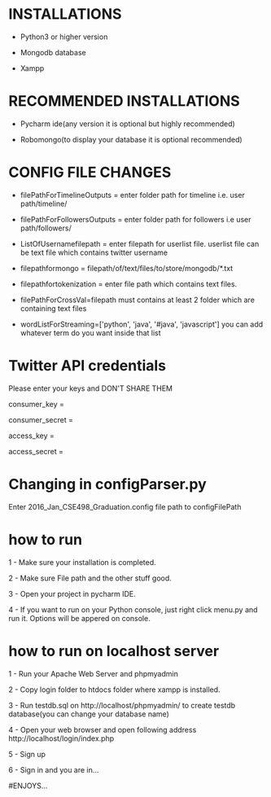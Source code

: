 # INSTALLATIONS

- Python3 or higher version

- Mongodb database

- Xampp

# RECOMMENDED INSTALLATIONS

- Pycharm ide(any version it is optional but highly recommended)

- Robomongo(to display your database it is optional recommended)

# CONFIG FILE CHANGES

- filePathForTimelineOutputs = enter folder path for timeline i.e. user path/timeline/

- filePathForFollowersOutputs = enter folder path for followers i.e user path/followers/

- ListOfUsernamefilepath = enter filepath for userlist file. userlist file can be text file which contains twitter username

- filepathformongo = filepath/of/text/files/to/store/mongodb/*.txt

- filepathfortokenization = enter file path which contains text files.

- filePathForCrossVal=filepath must contains at least 2 folder which are containing text files

- wordListForStreaming=['python', 'java', '#java', 'javascript'] you can add whatever term do you want inside that list

# Twitter API credentials

Please enter your keys and DON'T SHARE THEM

consumer_key =

consumer_secret =

access_key =

access_secret =


# Changing in configParser.py

Enter 2016_Jan_CSE498_Graduation.config file path to configFilePath


# how to run

1 - Make sure your installation is completed.

2 - Make sure File path and the other stuff good.

3 - Open your project in pycharm IDE.

4 - If you want to run on your Python console, just right click menu.py and run it. Options will be appered on console.

# how to run on localhost server

1 - Run your Apache Web Server and phpmyadmin

2 - Copy login folder to htdocs folder where xampp is installed.

3 - Run testdb.sql on http://localhost/phpmyadmin/ to create testdb database(you can change your database name)

4 - Open your web browser and open following address http://localhost/login/index.php

5 - Sign up

6 - Sign in and you are in...


#ENJOYS...

